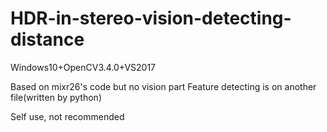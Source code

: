 # HDR-in-stereo-vision-detecting-distance
Windows10+OpenCV3.4.0+VS2017

Based on mixr26's code but no vision part
Feature detecting is on another file(written by python)

Self use, not recommended
